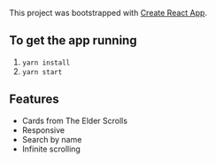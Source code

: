 This project was bootstrapped with [Create React App](https://github.com/facebook/create-react-app).

## To get the app running
1. `yarn install`
2. `yarn start`

## Features
- Cards from The Elder Scrolls
- Responsive
- Search by name
- Infinite scrolling
